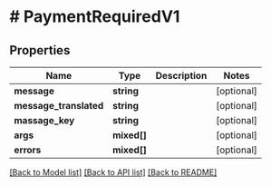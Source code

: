 # # PaymentRequiredV1

## Properties

Name | Type | Description | Notes
------------ | ------------- | ------------- | -------------
**message** | **string** |  | [optional]
**message_translated** | **string** |  | [optional]
**massage_key** | **string** |  | [optional]
**args** | **mixed[]** |  | [optional]
**errors** | **mixed[]** |  | [optional]

[[Back to Model list]](../../README.md#models) [[Back to API list]](../../README.md#endpoints) [[Back to README]](../../README.md)
